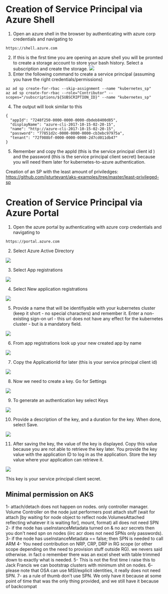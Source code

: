 # Creation of Service Principal via Azure Shell

1. Open an azure shell in the browser by authenticating with azure corp credentials and navigating to 
```
https://shell.azure.com
```
2. If this is the first time you are opening an azure shell you will be promted to create a storage account to store your bash history. Select a subscription and create the storage.
![](/img/basic-storage.png)
3. Enter the following command to create a service principal (assuming you have the right credentials/permissions)
```
az ad sp create-for-rbac --skip-assignment --name "kubernetes_sp"
az ad sp create-for-rbac --role="Contributor" --scopes="/subscriptions/${SUBSCRIPTION_ID}" --name "kubernetes_sp"
```
4. The output will look similar to this
```
{
  "appId": "7248f250-0000-0000-0000-dbdeb8400d85",
  "displayName": "azure-cli-2017-10-15-02-20-15",
  "name": "http://azure-cli-2017-10-15-02-20-15",
  "password": "77851d2c-0000-0000-0000-cb3ebc97975a",
  "tenant": "72f988bf-0000-0000-0000-2d7cd011db47"
}
```
5. Remember and copy the appId (this is the service principal client id ) and the password (this is the service principal client secret) because you will need them later for kubernetes-to-azure authentication.

Creation of an SP with the least amount of priviledges:
https://github.com/jsturtevant/aks-examples/tree/master/least-privileged-sp

# Creation of Service Principal via Azure Portal

1. Open the azure portal by authenticating with azure corp credentials and navigating to 
```
https://portal.azure.com
```
2. Select Azure Active Directory

![](/img/select-active-directory.png)

3. Select App registrations

![](/img/select-app-registrations.png)

4. Select New application registrations

![](/img/select-add-app.png)

5. Provide a name that will be identifiyable with your kubernetes cluster (keep it short - no special characters) and remember it. Enter a non-existing sign-on url - this url does not have any effect for the kubernetes cluster - but is a mandatory field.

![](/img/create-app.png)

6. From app registrations look up your new created app by name

![](/img/select-app.png)

7. Copy the ApplicationId for later (this is your service principal client id)

![](/img/copy-app-id.png)

8. Now we need to create a key. Go for Settings

![](/img/select-settings.png)

9. To generate an authentication key select Keys

![](/img/select-keys.png)

10. Provide a description of the key, and a duration for the key. When done, select Save.

![](/img/save-key.png)

11. After saving the key, the value of the key is displayed. Copy this value because you are not able to retrieve the key later. You provide the key value with the application ID to log in as the application. Store the key value where your application can retrieve it.

![](/img/copy-key.png)

This key is your service principal client secret.

## Minimal permission on AKS

1- attach/detach does not happen on nodes. only controller manager. Volume Controller on the node just performers post attach stuff (wait for attach [by waiting for node object to reflect node.VolumesAttached reflecting whatever it is waiting for], mount, format) all does not need SPN  
2- if the node has useInstanceMetadata turned on & no acr secrets then you don't need spn on nodes (iirc acr does not need SPNs only passwords).
3- if the node has  useInstanceMetadata == false; then SPN is needed to call ARM
4- You need contribution on NRP, CRP, DRP in RG scope (or other scope depending on the need to provision stuff outside RG). we nevers said otherwise. in fact o remember there was an excel sheet with table trimmed down to exactly what is needed.
5- This is not the first time i raise this to Jack Francis we can bootstrap clusters with minimum shit on nodes. 
6- please note that OSA can use MSI/explicit identities, it really does not need SPN.
7- as a rule of thumb don't use SPN. We only have it because at some point of time that was the only thing provided, and we still have it because of backcompat 